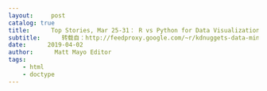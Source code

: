 ```yaml
---
layout:     post
catalog: true
title:      Top Stories, Mar 25-31： R vs Python for Data Visualization; The Deep Learning Toolset — An Overview
subtitle:      转载自：http://feedproxy.google.com/~r/kdnuggets-data-mining-analytics/~3/KokK-X-Akvw/top-news-week-0325-0331.html
date:      2019-04-02
author:      Matt Mayo Editor
tags:
    - html
    - doctype
---
```






